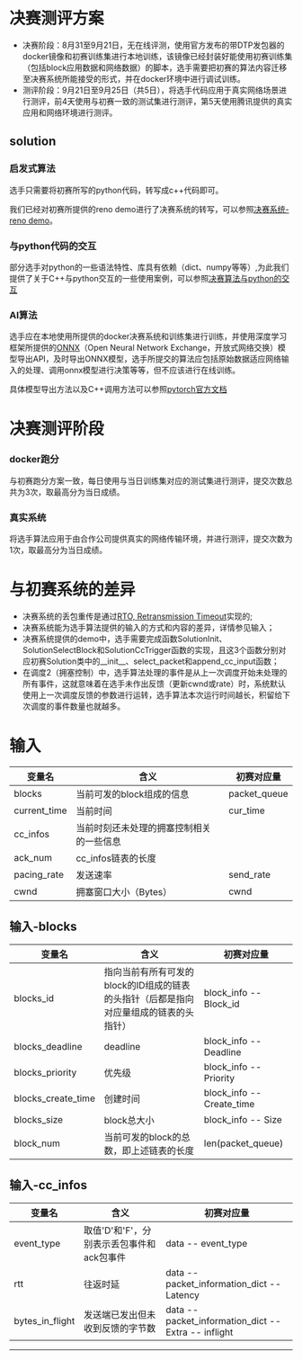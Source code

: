 # 决赛测评方案

- 决赛阶段：8月31至9月21日，无在线评测，使用官方发布的带DTP发包器的docker镜像和初赛训练集进行本地训练，该镜像已经封装好能使用初赛训练集（包括block应用数据和网络数据）的脚本，选手需要把初赛的算法内容迁移至决赛系统所能接受的形式，并在docker环境中进行调试训练。
- 测评阶段：9月21日至9月25日（共5日），将选手代码应用于真实网络场景进行测评，前4天使用与初赛一致的测试集进行测评，第5天使用腾讯提供的真实应用和网络环境进行测评。

## solution

### 启发式算法

选手只需要将初赛所写的python代码，转写成c++代码即可。

我们已经对初赛所提供的reno demo进行了决赛系统的转写，可以参照[决赛系统-reno demo](https://github.com/TOPbuaa/AitransSolution/tree/tc_tool/src/aitrans/reno)。

### 与python代码的交互

部分选手对python的一些语法特性、库具有依赖（dict、numpy等等）,为此我们提供了关于C++与python交互的一些使用案例，可以参照[决赛算法与python的交互](https://github.com/TOPbuaa/AitransSolution/tree/tc_tool/src/aitrans/call_python)

### AI算法

选手应在本地使用所提供的docker决赛系统和训练集进行训练，并使用深度学习框架所提供的[ONNX](https://zh.wikipedia.org/wiki/ONNX)（Open Neural Network Exchange，开放式网络交换）模型导出API，及时导出ONNX模型，选手所提交的算法应包括原始数据适应网络输入的处理、调用onnx模型进行决策等等，但不应该进行在线训练。

具体模型导出方法以及C++调用方法可以参照[pytorch官方文档](https://pytorch.org/tutorials/advanced/cpp_export.html)

# 决赛测评阶段


### docker跑分

与初赛跑分方案一致，每日使用与当日训练集对应的测试集进行测评，提交次数总共为3次，取最高分为当日成绩。

### 真实系统

将选手算法应用于由合作公司提供真实的网络传输环境，并进行测评，提交次数为1次，取最高分为当日成绩。

# 与初赛系统的差异

- 决赛系统的丢包重传是通过[RTO, Retransmission Timeout](https://baike.baidu.com/item/RTO/8933435?fr=aladdin)实现的;
- 决赛系统能为选手算法提供的输入的方式和内容的差异，详情参见输入；
- 决赛系统提供的demo中，选手需要完成函数SolutionInit、SolutionSelectBlock和SolutionCcTrigger函数的实现，且这3个函数分别对应初赛Solution类中的\_\_init\_\_、select_packet和append_cc_input函数；
- 在调度2（拥塞控制）中，选手算法处理的事件是从上一次调度开始未处理的所有事件，这就意味着在选手未作出反馈（更新cwnd或rate）时，系统默认使用上一次调度反馈的参数进行运转，选手算法本次运行时间越长，积留给下次调度的事件数量也就越多。

# 输入

| 变量名       | 含义                                     | 初赛对应量   |
| ------------ | ---------------------------------------- | ------------ |
| blocks       | 当前可发的block组成的信息                | packet_queue |
| current_time | 当前时间                                 | cur_time     |
| cc_infos     | 当前时刻还未处理的拥塞控制相关的一些信息 |              |
| ack_num      | cc_infos链表的长度                       |              |
| pacing_rate  | 发送速率                                 | send_rate    |
| cwnd         | 拥塞窗口大小（Bytes）                    | cwnd         |

## 输入-blocks


| 变量名             | 含义                                                         | 初赛对应量                |
| ------------------ | ------------------------------------------------------------ | ------------------------- |
| blocks_id          | 指向当前有所有可发的block的ID组成的链表的头指针（后都是指向对应量组成的链表的头指针） | block_info -- Block_id    |
| blocks_deadline    | deadline                                                     | block_info -- Deadline    |
| blocks_priority    | 优先级                                                       | block_info -- Priority    |
| blocks_create_time | 创建时间                                                     | block_info -- Create_time |
| blocks_size        | block总大小                                                  | block_info -- Size        |
| block_num          | 当前可发的block的总数，即上述链表的长度                      | len(packet_queue)         |

## 输入-cc_infos

| 变量名          | 含义                                      | 初赛对应量                                           |
| --------------- | ----------------------------------------- | ---------------------------------------------------- |
| event_type      | 取值'D'和'F'，分别表示丢包事件和ack包事件 | data -- event_type                                   |
| rtt             | 往返时延                                  | data -- packet_information_dict -- Latency           |
| bytes_in_flight | 发送端已发出但未收到反馈的字节数          | data -- packet_information_dict -- Extra -- inflight |

------

